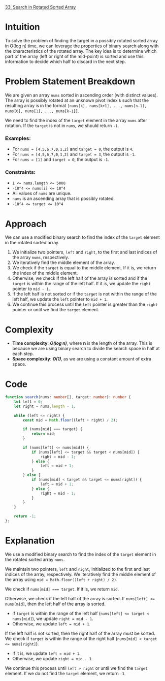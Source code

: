 [33. Search in Rotated Sorted Array](https://leetcode.com/problems/search-in-rotated-sorted-array/)

# Intuition
To solve the problem of finding the target in a possibly rotated sorted array in O(log n) time, we can leverage the properties of binary search along with the characteristics of the rotated array. The key idea is to determine which part of the array (left or right of the mid-point) is sorted and use this information to decide which half to discard in the next step.

# Problem Statement Breakdown
We are given an array `nums` sorted in ascending order (with distinct values). The array is possibly rotated at an unknown pivot index `k` such that the resulting array is in the format `[nums[k], nums[k+1], ..., nums[n-1], nums[0], nums[1], ..., nums[k-1]]`.

We need to find the index of the `target` element in the array `nums` after rotation. If the `target` is not in `nums`, we should return `-1`.

### Examples:
- For `nums = [4,5,6,7,0,1,2]` and `target = 0`, the output is `4`.
- For `nums = [4,5,6,7,0,1,2]` and `target = 3`, the output is `-1`.
- For `nums = [1]` and `target = 0`, the output is `-1`.

### Constraints:
- `1 <= nums.length <= 5000`
- `-10^4 <= nums[i] <= 10^4`
- All values of `nums` are unique.
- `nums` is an ascending array that is possibly rotated.
- `-10^4 <= target <= 10^4`

# Approach
We can use a modified binary search to find the index of the `target` element in the rotated sorted array.

1. We initialize two pointers, `left` and `right`, to the first and last indices of the array `nums`, respectively.
2. We iteratively find the middle element of the array.
3. We check if the `target` is equal to the middle element. If it is, we return the index of the middle element.
4. Otherwise, we check if the left half of the array is sorted and if the `target` is within the range of the left half. If it is, we update the `right` pointer to `mid - 1`.
5. If the left half is not sorted or if the `target` is not within the range of the left half, we update the `left` pointer to `mid + 1`.
6. We continue this process until the `left` pointer is greater than the `right` pointer or until we find the `target` element.

# Complexity
- **Time complexity**: ***O(log n)***, where **n** is the length of the array. This is because we are using binary search to divide the search space in half at each step.
- **Space complexity**: ***O(1)***, as we are using a constant amount of extra space.

# Code

```typescript
function search(nums: number[], target: number): number {
    let left = 0;
    let right = nums.length - 1;
    
    while (left <= right) {
        const mid = Math.floor((left + right) / 2);
        
        if (nums[mid] === target) {
            return mid;
        }
        
        if (nums[left] <= nums[mid]) {
            if (nums[left] <= target && target < nums[mid]) {
                right = mid - 1;
            } else {
                left = mid + 1;
            }
        } else {
            if (nums[mid] < target && target <= nums[right]) {
                left = mid + 1;
            } else {
                right = mid - 1;
            }
        }
    }
    
    return -1;
};

```

# Explanation
We use a modified binary search to find the index of the `target` element in the rotated sorted array `nums`.

We maintain two pointers, `left` and `right`, initialized to the first and last indices of the array, respectively. We iteratively find the middle element of the array using `mid = Math.floor((left + right) / 2)`.

We check if `nums[mid] === target`. If it is, we return `mid`.

Otherwise, we check if the left half of the array is sorted. If `nums[left] <= nums[mid]`, then the left half of the array is sorted.

- If `target` is within the range of the left half (`nums[left] <= target < nums[mid]`), we update `right = mid - 1`.
- Otherwise, we update `left = mid + 1`.

If the left half is not sorted, then the right half of the array must be sorted. We check if `target` is within the range of the right half (`nums[mid] < target <= nums[right]`).

- If it is, we update `left = mid + 1`.
- Otherwise, we update `right = mid - 1`.

We continue this process until `left > right` or until we find the `target` element. If we do not find the `target` element, we return `-1`.